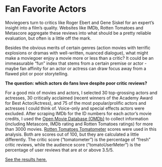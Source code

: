 # Fan Favorite Actors  

Moviegoers turn to critics like Roger Ebert and Gene Siskel for an expert’s insight into a film’s quality. Websites like IMDb, Rotten Tomatoes and Metascore aggregate these reviews into what should be a pretty reliable evaluation, but often is a little off the mark.

Besides the obvious merits of certain genres (action movies with terrific explosions or dramas with well-written, nuanced dialogue), what might make a moviegoer enjoy a movie more or less than a critic? It could be an immeasurable “fun” index that stems from a certain premise or actor - maybe fan affinity for an actor or actress can draw focus away from a flawed plot or poor storytelling. 
  
**The question: which actors do fans love despite poor critic reviews?**    
  
For a good mix of movies and actors, I selected 30 top-grossing actors and actresses, 30 critically acclaimed (recent winners of the Academy Award for Best Actor/Actress), and 75 of the most popular/prolific actors and actresses I could think of. Voice-only and special effects actors were excluded. After scraping IMDb 
for the ID numbers for each actor’s movie credits, I used the [Open Movie Database (OMDb)](http://www.omdbapi.com/) 
to collect information (including Metascore, IMDb rating and Rotten Tomatoes ratings) for more than 3000 movies. 
[Rotten Tomatoes Tomatometer](https://www.rottentomatoes.com/about/) scores were used in this analysis. Both are scores out of 100, 
but they are calculated a little differently. The critic score (“tomatometer”) is the percentage of “fresh” critic reviews, while the 
audience score (“tomatoUserMeter”) is the percentage of user reviews that are at or above 3.5/5. 

[See the results here.](http://kaylinpavlik.com/which-actors-are-hated-by-critics-but-loved-by-fans/)

